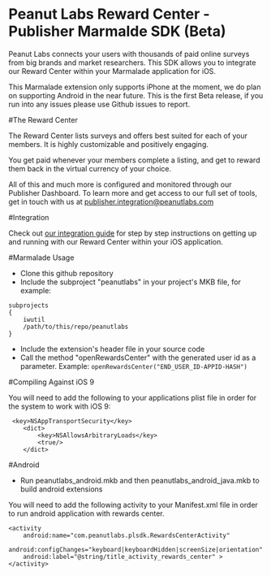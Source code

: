 
# Peanut Labs Reward Center - Publisher Marmalde SDK (Beta)

Peanut Labs connects your users with thousands of paid online surveys from big brands and market researchers. This SDK allows you to integrate our Reward Center within your Marmalade application for iOS. 

This Marmalade extension only supports iPhone at the moment, we do plan on supporting Android in the near future.
This is the first Beta release, if you run into any issues please use Github issues to report.

#The Reward Center

The Reward Center lists surveys and offers best suited for each of your members. It is highly customizable and positively engaging.

You get paid whenever your members complete a listing, and get to reward them back in the virtual currency of your choice.

All of this and much more is configured and monitored through our Publisher Dashboard. To learn more and get access to our full set of tools, get in touch with us at publisher.integration@peanutlabs.com

#Integration

Check out <a href="http://peanut-labs.github.io/publisher-doc/" target="_blank">our integration guide</a> for step by step instructions on getting up and running with our Reward Center within your iOS application.

#Marmalade Usage
* Clone this github repository
* Include the subproject "peanutlabs" in your project's MKB file, for example:
```
subprojects
{
    iwutil
    /path/to/this/repo/peanutlabs
}
```

* Include the extension's header file in your source code
* Call the method "openRewardsCenter" with the generated user id as a parameter. Example: ```openRewardsCenter("END_USER_ID-APPID-HASH")```


#Compiling Against iOS 9

You will need to add the following to your applications plist file in order for the system to work with iOS 9:
```
 <key>NSAppTransportSecurity</key>
    <dict>
        <key>NSAllowsArbitraryLoads</key>
        <true/>
    </dict>
```
#Android

* Run peanutlabs_android.mkb and then peanutlabs_android_java.mkb to build android extensions

You will need to add the following activity to your Manifest.xml file in order to run android application with rewards center.

```
<activity
	android:name="com.peanutlabs.plsdk.RewardsCenterActivity"
	android:configChanges="keyboard|keyboardHidden|screenSize|orientation"
	android:label="@string/title_activity_rewards_center" >
</activity>
```